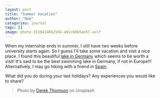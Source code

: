 ```yaml
---
layout: post
title: "Summer Vacation"
author: "Bob"
categories: journal
tags: []
image: photo-1510414842594-a61c69b5ae57.avif
---
```


When my internship ends in summer, I still have two weeks before university starts again.
So I guess I'll take some vacation and visit a nice place.
I found this beautiful [lake in Germany](https://www.google.de/maps/place/Lake+Hasso/@52.3937701,13.1300822,17z/data=!3m1!4b1!4m5!3m4!1s0x47a85f365e24cfdf:0xddeba1f0751fb1b4!8m2!3d52.3937701!4d13.1322709?hl=en) which seems to be worth a visit!
It's said to be the best swimming lake in Germany, if not in Europe!!!
Alternatively, I may go hiking with a friend in [Spain](https://www.openstreetmap.org/#map=8/37.526884/-4.508547).

What did you do during your last holidays? Any experiences you would like to share?

> Photo by [Derek Thomson](https://unsplash.com/photos/TWoL-QCZubY) on Unsplash
